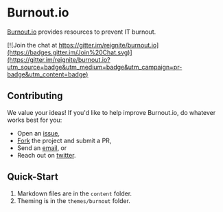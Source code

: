 # Burnout.io

[Burnout.io](http://burnout.io) provides resources to prevent IT burnout.

[![Join the chat at https://gitter.im/reignite/burnout.io](https://badges.gitter.im/Join%20Chat.svg)](https://gitter.im/reignite/burnout.io?utm_source=badge&utm_medium=badge&utm_campaign=pr-badge&utm_content=badge)

## Contributing
We value your ideas! If you'd like to help improve Burnout.io, do whatever works best for you:
* Open an [issue](https://github.com/reignite/burnout.io/issues/new),
* [Fork](https://github.com/reignite/burnout.io/fork) the project and submit a PR,
* Send an [email](mailto:bemosior+burnoutio@gmail.com), or 
* Reach out on [twitter](https://twitter.com/BenjaminMosior).

## Quick-Start
1. Markdown files are in the `content` folder.
2. Theming is in the `themes/burnout` folder.

